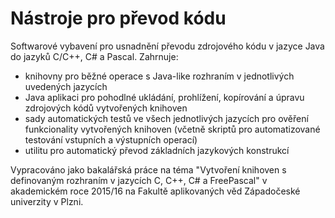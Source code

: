 # Nástroje pro převod kódu

Softwarové vybavení pro usnadnění převodu zdrojového kódu v jazyce Java do jazyků C/C++, C# a Pascal. Zahrnuje:
* knihovny pro běžné operace s Java-like rozhraním v jednotlivých uvedených jazycích
* Java aplikaci pro pohodlné ukládání, prohlížení, kopírování a úpravu zdrojových kódů vytvořených knihoven
* sady automatických testů ve všech jednotlivých jazycích pro ověření funkcionality vytvořených knihoven (včetně skriptů pro automatizované testování vstupních a výstupních operací)
* utilitu pro automatický převod základních jazykových konstrukcí

Vypracováno jako bakalářská práce na téma "Vytvoření knihoven s definovaným rozhraním v jazycích C, C++, C# a FreePascal" v akademickém roce 2015/16 na Fakultě aplikovaných věd Západočeské univerzity v Plzni.